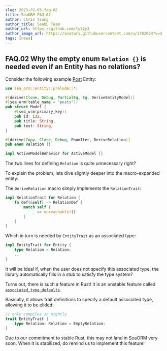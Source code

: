 ```yaml
---
slug: 2023-02-05-faq-02
title: SeaORM FAQ.02
author: Chris Tsang
author_title: SeaQL Team
author_url: https://github.com/tyt2y3
author_image_url: https://avatars.githubusercontent.com/u/1782664?v=4
tags: [news]
---
```


## FAQ.02 Why the empty enum `Relation {}` is needed even if an Entity has no relations?

Consider the following example [Post](https://github.com/SeaQL/sea-orm/blob/master/examples/actix_example/entity/src/post.rs) Entity:

```rust
use sea_orm::entity::prelude::*;

#[derive(Clone, Debug, PartialEq, Eq, DeriveEntityModel)]
#[sea_orm(table_name = "posts")]
pub struct Model {
    #[sea_orm(primary_key)]
    pub id: i32,
    pub title: String,
    pub text: String,
}

#[derive(Copy, Clone, Debug, EnumIter, DeriveRelation)]
pub enum Relation {}

impl ActiveModelBehavior for ActiveModel {}
```

The two lines for defining `Relation` is quite unnecessary right?

To explain the problem, lets dive slightly deeper into the macro-expanded entity:

The `DeriveRelation` macro simply implements the `RelationTrait`:

```rust
impl RelationTrait for Relation {
    fn def(&self) -> RelationDef {
        match self {
            _ => unreachable!()
        }
    }
}
```

Which in turn is needed by `EntityTrait` as an associated type:

```rust
impl EntityTrait for Entity {
    type Relation = Relation;
    ...
}
```

It will be ideal if, when the user does not specify this associated type, the library automatically fills in a stub to satisfy the type system?

Turns out, there is such a feature in Rust! It is an unstable feature called [`associated_type_defaults`](https://rust-lang.github.io/rfcs/2532-associated-type-defaults.html).

Basically, it allows trait definitions to specify a default associated type, allowing it to be elided:

```rust
// only compiles in nightly
trait EntityTrait {
    type Relation: Relation = EmptyRelation;
}
```

Due to our commitment to stable Rust, this may not land in SeaORM very soon. When it is stabilized, do remind us to implement this feature!